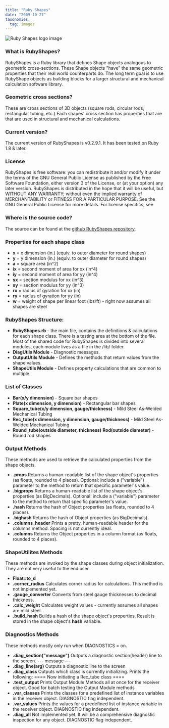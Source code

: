 ```yaml
---
title: "Ruby Shapes"
date: "2009-10-27"
taxonomies:
  tag: images
---
```


![Ruby Shapes logo image](../images/rubyshapeslogo.png)

### What is RubyShapes?

RubyShapes is a Ruby library that defines Shape objects analogous to geometric cross-sections. These Shape objects "have" the same geometric properties that their real world counterparts do. The long term goal is to use RubyShape objects as building blocks for a larger structural and mechanical calculation software library.

### Geometric cross sections?

These are cross sections of 3D objects (square rods, circular rods, rectangular tubing, etc.) Each shapes' cross section has properties that are that are used in structural and mechanical calculations.

### Current version?

The current version of RubyShapes is v0.2.9.1. It has been tested on Ruby 1.8 & later.

### License

RubyShapes is free software: you can redistribute it and/or modify it under the terms of the GNU General Public License as published by the Free Software Foundation, either version 3 of the License, or (at your option) any later version. RubyShapes is distributed in the hope that it will be useful, but WITHOUT ANY WARRANTY; without even the implied warranty of MERCHANTABILITY or FITNESS FOR A PARTICULAR PURPOSE. See the GNU General Public License for more details. For license specifics, see

### Where is the source code?

The source can be found at the [github RubyShapes repository](http://github.com/mdjordan/RubyShapes/tree/master).

### Properties for each shape class

* **x** = x dimension (in.) (equiv. to outer diameter for round shapes)
* **y** = y dimension (in.) (equiv. to outer diameter for round shapes)
* **a** = square area (in^2)
* **ix** = second moment of area for xx (in^4)
* **iy** = second moment of area for yy (in^4)
* **sx** = section modulus for xx (in^3)
* **sy** = section modulus for yy (in^3)
* **rx** = radius of gyration for xx (in)
* **ry** = radius of gyration for yy (in)
* **w** = weight of shape per linear foot (lbs/ft) - right now assumes all shapes are steel

### RubyShapes Structure:

* **RubyShapes.rb** - the main file, contains the definitions & calculations for each shape class. There is a testing area at the bottom of the file. Most of the shared code for RubyShapes is divided into several modules, each module lives as a file in the /lib/ folder.
* **DiagUtils Module** - Diagnostic messages.
* **OutputUtils Module** - Defines the methods that return values from the shape values.
* **ShapeUtils Module** - Defines property calculations that are common to multiple.

### List of Classes

* **Bar(x/y dimension)** - Square bar shapes
* **Plate(x dimension, y dimension)** - Rectangular bar shapes
* **Square\_tube(x/y dimension, gauge/thickness)** - Mild Steel As-Welded Mechanical Tubing
* **Rec\_tube(x dimension, y dimension, gauge/thickness)** - Mild Steel As-Welded Mechanical Tubing
* **Round\_tube(outside diameter, thickness)** **Rod(outside diameter)** - Round rod shapes

### Output Methods

These methods are used to retrieve the calculated properties from the shape objects.

* **.props** Returns a human-readable list of the shape object's properties (as floats, rounded to 4 places). Optional: include a ("variable") parameter to the method to return that specific parameter's value.
* **.bigprops** Returns a human-readable list of the shape object's properties (as BigDecimals). Optional: include a ("variable") parameter to the method to return that specific parameter's value.
* **.hash** Returns the hash of Object properties (as floats, rounded to 4 places).
* **.bighash** Returns the hash of Object properties (as BigDecimals).
* **.columns\_header** Prints a pretty, human-readable header for the columns method. Spacing is not currently ideal.
* **.columns** Returns the Object properties in a column format (as floats, rounded to 4 places).

### ShapeUtilites Methods

These methods are invoked by the shape classes during object initialization. They are not very useful to the end user.

* **Float::to\_d**
* **.corner\_radius** Calculates corner radius for calculations. This method is not implemented yet.
* **.gauge\_converter** Converts from steel gauge thicknesses to decimal thickness.
* **.calc\_weight** Calculates weight values - currently assumes all shapes are mild steel.
* **.build\_hash** Builds a hash of the shape object's properties. Result is stored in the shape object's **hash** variable.

### Diagnostics Methods

These methods mostly only run when DIAGNOSTICS = on.

* **.diag\_section("message")** Outputs a diagnostic section(header) line to the screen. --- message ---
* **.diag\_line(arg)** Outputs a diagnostic line to the screen
* **.diag\_class** Outputs which class is currently initializing. Prints the following: ==== Now initiating a Rec\_tube class ====
* **.test\_output** Prints Output Module Methods all at once for the receiver object. Good for batch testing the Output Module methods
* **.var\_classes** Prints the classes for a predefined list of instance variables in the receiver object. DIAGNOSTIC flag independent.
* **.var\_values** Prints the values for a predefined list of instance variable in the receiver object. DIAGNOSTIC flag independent.
* **.diag\_all** Not implemented yet. It will be a comprehensive diagnostic inspection for any object. DIAGNOSTIC flag independent.
